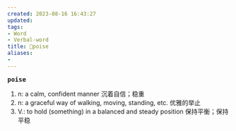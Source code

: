 ```yaml
---
created: 2023-08-16 16:43:27
updated: 
tags: 
- Word
- Verbal-word
title: 🚩poise
aliases:
- 
---
```


<pre><strong>poise</strong></pre>
1. n: a calm, confident manner 沉着自信；稳重
2.  n: a graceful way of walking, moving, standing, etc. 优雅的举止 
3. V.: to hold (something) in a balanced and steady position 保持平衡；保持平稳
